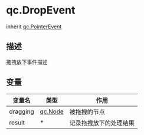 # qc.DropEvent
inherit [qc.PointerEvent](PointerEvent.md)

## 描述
拖拽放下事件描述

## 变量
| 变量名    | 类型    | 作用           |
| ------------- |-------------|-------------|
| dragging | [qc.Node](../Node/README.md) | 被拖拽的节点 |
| result | * | 记录拖拽放下的处理结果 | 
